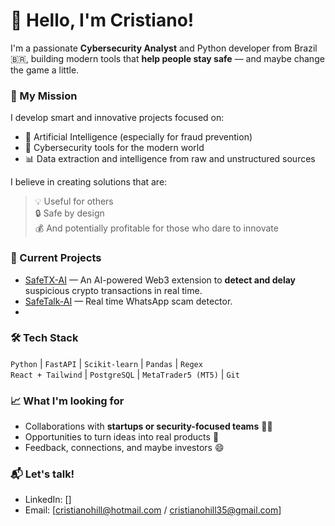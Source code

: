 # 👋 Hello, I'm Cristiano!

I'm a passionate **Cybersecurity Analyst** and Python developer from Brazil 🇧🇷, building modern tools that **help people stay safe** — and maybe change the game a little.

### 🚀 My Mission

I develop smart and innovative projects focused on:
- 🧠 Artificial Intelligence (especially for fraud prevention)
- 🔐 Cybersecurity tools for the modern world
- 📊 Data extraction and intelligence from raw and unstructured sources

I believe in creating solutions that are:
> 💡 Useful for others  
> 🔒 Safe by design  
> 💰 And potentially profitable for those who dare to innovate

### 🧠 Current Projects
- [SafeTX-AI](https://github.com/cshillrj46/SafeTX) — An AI-powered Web3 extension to **detect and delay** suspicious crypto transactions in real time.
- [SafeTalk-AI](https://github.com/cshillrj46/SafeTalk-AI) — Real time WhatsApp scam detector.
- 
### 🛠️ Tech Stack
`Python` | `FastAPI` | `Scikit-learn` | `Pandas` | `Regex`  
`React + Tailwind` | `PostgreSQL` | `MetaTrader5 (MT5)` | `Git`

### 📈 What I'm looking for

- Collaborations with **startups or security-focused teams** 🕵️‍♂️  
- Opportunities to turn ideas into real products 💼  
- Feedback, connections, and maybe investors 😄

### 📬 Let's talk!
- LinkedIn: []
- Email: [cristianohill@hotmail.com / cristianohill35@gmail.com]
